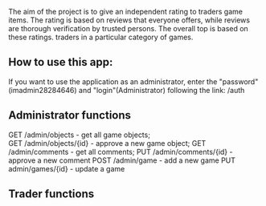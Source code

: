 The aim of the project is to give an independent rating to traders
game items. The rating is based on
reviews that everyone offers, while reviews are thorough
verification by trusted persons. The overall top is based on these ratings.
traders in a particular category of games.

## How to use this app:
If you want to use the application as an administrator, enter the "password"(imadmin28284646) and "login"(Administrator) following the link: /auth
## Administrator functions
GET /admin/objects - get all game objects;  
GET /admin/objects/{id} - approve a new game object;
GET /admin/comments - get all comments;
PUT /admin/comments/{id} - approve a new comment
POST /admin/game - add a new game 
PUT admin/games/{id} - update a game

## Trader functions


